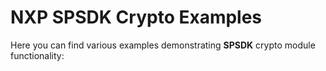 NXP SPSDK Crypto Examples
=========================
Here you can find various examples demonstrating **SPSDK** crypto module functionality:
